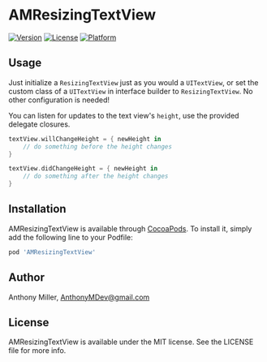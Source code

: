 # AMResizingTextView

[![Version](https://img.shields.io/cocoapods/v/AMResizingTextView.svg?style=flat)](http://cocoapods.org/pods/AMResizingTextView)
[![License](https://img.shields.io/cocoapods/l/AMResizingTextView.svg?style=flat)](http://cocoapods.org/pods/AMResizingTextView)
[![Platform](https://img.shields.io/cocoapods/p/AMResizingTextView.svg?style=flat)](http://cocoapods.org/pods/AMResizingTextView)

## Usage

Just initialize a `ResizingTextView` just as you would a `UITextView`, or set the custom class of a `UITextView` in interface builder to `ResizingTextView`. No other configuration is needed!

You can listen for updates to the text view's `height`, use the provided delegate closures.

```swift
textView.willChangeHeight = { newHeight in
    // do something before the height changes
}

textView.didChangeHeight = { newHeight in
    // do something after the height changes
}
```

## Installation

AMResizingTextView is available through [CocoaPods](http://cocoapods.org). To install
it, simply add the following line to your Podfile:

```ruby
pod 'AMResizingTextView'
```

## Author

Anthony Miller, AnthonyMDev@gmail.com

## License

AMResizingTextView is available under the MIT license. See the LICENSE file for more info.
